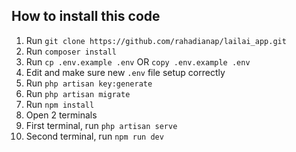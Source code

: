 ## How to install this code
1. Run ``` git clone https://github.com/rahadianap/lailai_app.git ```
2. Run ``` composer install ```
3. Run ``` cp .env.example .env ``` OR ``` copy .env.example .env ```
4. Edit and make sure new ``` .env ``` file setup correctly
5. Run ``` php artisan key:generate ```
6. Run ``` php artisan migrate ```
7. Run ``` npm install ```
8. Open 2 terminals
9. First terminal, run ``` php artisan serve ```
10. Second terminal, run ``` npm run dev ```
